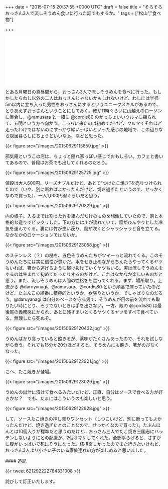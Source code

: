
+++
date = "2015-07-15 20:37:55 +0000 UTC"
draft = false
title = "そろそろおっさん3人で流しそうめん食いに行った話でもするか。"
tags = ["松山","食べ物"]

+++
<iframe src="//hatenablog-parts.com/embed?url=http%3A%2F%2Fmatsuyama.keizai.biz%2Fheadline%2F1656%2F" title="松山・菅沢町で「流しそうめん」　自然を楽しみながら" class="embed-card embed-webcard" scrolling="no" frameborder="0" style="display: block; width: 100%; height: 155px; max-width: 500px; margin: 10px 0px;"><a href="http://matsuyama.keizai.biz/headline/1656/">松山・菅沢町で「流しそうめん」　自然を楽しみながら</a></iframe>とある月曜日の真昼間から、おっさん3人で流しそうめんを食べに行った。もしかしたらわし以外の二人はおっさんじゃないかもしれないけど、わしには半径5m以内に立ち入った男性をおっさんにするというユニークスキルがあるので、とりあえずおっさんということにしておく。確か11時ぐらいに山越えのローソンに集合し、@ramusara と一緒に @cordis80 のかっちょいいクルマに揺られて、五明という方へ向かう。こっちに来たのは初めてだけど、クルマでそれほど走ったわけではないのにすっかり緑いっぱいといった感じの地域で、この辺りなら隠居暮らしにちょうどいいなぁ、などと思った。

{{< figure src="/images/20150629115859.jpg"  >}}

邪気庵というこの店は、ちょっと隠れ家っぽい感じでおもしろい。カフェと書いてあるので、普段はお茶でも出してくれるのだろう。

{{< figure src="/images/20150629125725.jpg"  >}}

値段は大人600円。リーズナブルだけど、あとで“つけたこ焼き”を売りつけられたので（いや、別に断ればよかったんだけど、焼き過ぎたというので、せっかくなので買った）、一人1,000円弱ぐらいだと思う。

{{< figure src="/images/20150629120329.jpg"  >}}

内の様子。入るまでは割った竹を組んだだけのものを想像していたので、割と本格的な造りでビックリした。下の方には川が流れていて、風がひんやりとした冷気を運んでくる。裏には竹が生い茂り、風が吹くとシャラシャラと音を立てる。なかなかのロケーションではないか。

{{< figure src="/images/20150629123058.jpg"  >}}

のステンレス（？）の樋を、五色そうめんたちがツイーっと流れてくる。このそうめんたちには実に個性が豊かだ。水をせき止めながらちんたらやってくるヤツもいれば、箸から逃げるように駆け抜けていくヤツもいる。実は流しそうめんをするのは生まれて初めてだったりするのだけど、これはなかなか楽しいものだと思う。また、流しそうめんは人間の性格をも隈ってくれる。まず、場所取り。上流から @daruyanagi、@ramusara、@cordis80 という順番で座っていたのだけど、たぶんこの順番に積極的というか、欲張りというか、でしゃばりなのだろう。@daruyanagi は自分のペースを守る男で、そうめんが目の前を流れても取りたい時にとり、そうでないときは手を出さない。一方、殿の @cordis80 は最後尾の義務感にかられ、あとに残すまいとくるヤツくるヤツをすべて食べている。無理したら死ぬぞ。

{{< figure src="/images/20150629120432.jpg"  >}}

うめんばかり食っていると飽きるが、薬味がたくさんあったので、それを試しながら食う。それでも15分か20分ほどすると、そうめんにも飽き、箸がのびなくなった。

{{< figure src="/images/20150629122921.jpg"  >}}

こへ、たこ焼きが登場。

{{< figure src="/images/20150629123029.jpg"  >}}

うめんの出汁に漬けて食べるみたいだけど、正直、自分はソースで食べる方が好きかな？　でも、たまにはこういうのも楽しいと思う。

{{< figure src="/images/20150629122928.jpg"  >}}

して、ソースたこ焼きの押し売りワンセット（しつこいけど、別に断ってもよかったんだけど、焼き過ぎたとのことなので、せっかくなので買った）。たぶんほんとは10個入りが標準だと思うのだけど、おっさん三人でたこ焼き三国志にハッテンしないようにとの配慮か、2個オマケしてくれた。全部平らげると、さすがに腹がいっぱいで死にそうになった。結構楽しかったのでまた行きたいけれど、おっさん3人より小さい子のいる家族連れの方が楽しめると思いました。

<div class="section">
    #### 追記
    

{{< tweet 621292222764331008 >}}

詫びして訂正いたします。

</div>

